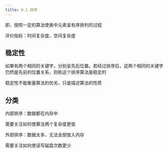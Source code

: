 ```yaml
---
title: 8.1 排序
---
```


即，按照一定的算法使表中元素呈有序排列的过程

评价指标：时间复杂度、空间复杂度

## **稳定性**

如果有两个相同的关键字，分别呈先后位置。若经过排序后，这两个相同的关键字仍然是先前的位置关系，则称这个排序算法是稳定的

稳定性不能衡量算法的优劣，只是描述算法的性质

## **分类**

内部排序：数据都在内存中

需要关注如何使算法两个复杂度更低

外部排序：数据太多，无法全部放入内存

需要关注如何使读写磁盘次数更少















